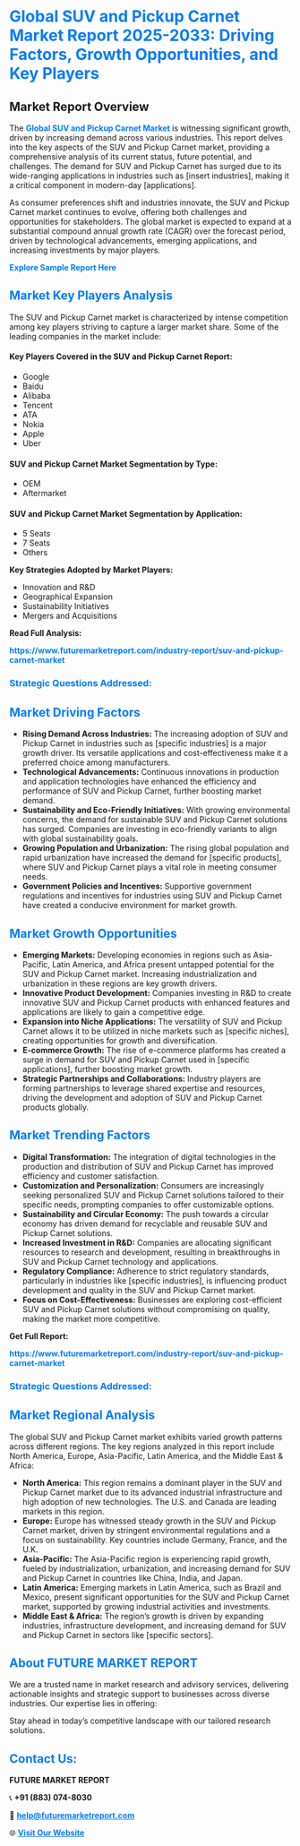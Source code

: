 <h1 style="color: #007BFF;">Global SUV and Pickup Carnet Market Report 2025-2033: Driving Factors, Growth Opportunities, and Key Players</h1>

<section id="overview">
<h2>Market Report Overview</h2>
<p>The <a href="https://www.futuremarketreport.com/industry-report/suv-and-pickup-carnet-market" style="color: #007BFF; text-decoration: none;"><strong>Global SUV and Pickup Carnet Market</strong></a> is witnessing significant growth, driven by increasing demand across various industries. This report delves into the key aspects of the SUV and Pickup Carnet market, providing a comprehensive analysis of its current status, future potential, and challenges. The demand for SUV and Pickup Carnet has surged due to its wide-ranging applications in industries such as [insert industries], making it a critical component in modern-day [applications].</p>
<p>As consumer preferences shift and industries innovate, the SUV and Pickup Carnet market continues to evolve, offering both challenges and opportunities for stakeholders. The global market is expected to expand at a substantial compound annual growth rate (CAGR) over the forecast period, driven by technological advancements, emerging applications, and increasing investments by major players.</p>
</section>

<section id="overview">
<p><a href="https://www.futuremarketreport.com/request-sample/reportId=36337" style="color: #007BFF; text-decoration: none;"><strong>Explore Sample Report Here</strong></a></p>
</section>

<section id="key-players">
<h2 style="color: #007BFF;">Market Key Players Analysis</h2>
<p>The SUV and Pickup Carnet market is characterized by intense competition among key players striving to capture a larger market share. Some of the leading companies in the market include:</p>
<h4>Key Players Covered in the SUV and Pickup Carnet Report:</h4>
<ul><li>Google</li><li>Baidu</li><li>Alibaba</li><li>Tencent</li><li>ATA</li><li>Nokia</li><li>Apple</li><li>Uber</li></ul>
<h4>SUV and Pickup Carnet Market Segmentation by Type:</h4>
<ul><li>OEM</li><li>Aftermarket</li></ul>

<h4>SUV and Pickup Carnet Market Segmentation by Application:</h4>
<ul><li>5 Seats</li><li>7 Seats</li><li>Others</li></ul>
<p><strong>Key Strategies Adopted by Market Players:</strong></p>
<ul>
<li>Innovation and R&D</li>
<li>Geographical Expansion</li>
<li>Sustainability Initiatives</li>
<li>Mergers and Acquisitions</li>
</ul>
</section>

<section>
<p><strong>Read Full Analysis: </strong></p><a href="https://www.futuremarketreport.com/industry-report/suv-and-pickup-carnet-market" style="color: #007BFF; text-decoration: none;"><strong>https://www.futuremarketreport.com/industry-report/suv-and-pickup-carnet-market</strong></a>
<h3 style="color: #007BFF;">Strategic Questions Addressed:</h3>
</section>

<section id="driving-factors">
<h2 style="color: #007BFF;">Market Driving Factors</h2>
<ul>
<li><strong>Rising Demand Across Industries:</strong> The increasing adoption of SUV and Pickup Carnet in industries such as [specific industries] is a major growth driver. Its versatile applications and cost-effectiveness make it a preferred choice among manufacturers.</li>
<li><strong>Technological Advancements:</strong> Continuous innovations in production and application technologies have enhanced the efficiency and performance of SUV and Pickup Carnet, further boosting market demand.</li>
<li><strong>Sustainability and Eco-Friendly Initiatives:</strong> With growing environmental concerns, the demand for sustainable SUV and Pickup Carnet solutions has surged. Companies are investing in eco-friendly variants to align with global sustainability goals.</li>
<li><strong>Growing Population and Urbanization:</strong> The rising global population and rapid urbanization have increased the demand for [specific products], where SUV and Pickup Carnet plays a vital role in meeting consumer needs.</li>
<li><strong>Government Policies and Incentives:</strong> Supportive government regulations and incentives for industries using SUV and Pickup Carnet have created a conducive environment for market growth.</li>
</ul>
</section>

<section id="growth-opportunities">
<h2 style="color: #007BFF;">Market Growth Opportunities</h2>
<ul>
<li><strong>Emerging Markets:</strong> Developing economies in regions such as Asia-Pacific, Latin America, and Africa present untapped potential for the SUV and Pickup Carnet market. Increasing industrialization and urbanization in these regions are key growth drivers.</li>
<li><strong>Innovative Product Development:</strong> Companies investing in R&D to create innovative SUV and Pickup Carnet products with enhanced features and applications are likely to gain a competitive edge.</li>
<li><strong>Expansion into Niche Applications:</strong> The versatility of SUV and Pickup Carnet allows it to be utilized in niche markets such as [specific niches], creating opportunities for growth and diversification.</li>
<li><strong>E-commerce Growth:</strong> The rise of e-commerce platforms has created a surge in demand for SUV and Pickup Carnet used in [specific applications], further boosting market growth.</li>
<li><strong>Strategic Partnerships and Collaborations:</strong> Industry players are forming partnerships to leverage shared expertise and resources, driving the development and adoption of SUV and Pickup Carnet products globally.</li>
</ul>
</section>

<section id="trending-factors">
<h2 style="color: #007BFF;">Market Trending Factors</h2>
<ul>
<li><strong>Digital Transformation:</strong> The integration of digital technologies in the production and distribution of SUV and Pickup Carnet has improved efficiency and customer satisfaction.</li>
<li><strong>Customization and Personalization:</strong> Consumers are increasingly seeking personalized SUV and Pickup Carnet solutions tailored to their specific needs, prompting companies to offer customizable options.</li>
<li><strong>Sustainability and Circular Economy:</strong> The push towards a circular economy has driven demand for recyclable and reusable SUV and Pickup Carnet solutions.</li>
<li><strong>Increased Investment in R&D:</strong> Companies are allocating significant resources to research and development, resulting in breakthroughs in SUV and Pickup Carnet technology and applications.</li>
<li><strong>Regulatory Compliance:</strong> Adherence to strict regulatory standards, particularly in industries like [specific industries], is influencing product development and quality in the SUV and Pickup Carnet market.</li>
<li><strong>Focus on Cost-Effectiveness:</strong> Businesses are exploring cost-efficient SUV and Pickup Carnet solutions without compromising on quality, making the market more competitive.</li>
</ul>
</section>

<section>
<p><strong>Get Full Report: </strong></p><a href="https://www.futuremarketreport.com/industry-report/suv-and-pickup-carnet-market" style="color: #007BFF; text-decoration: none;"><strong>https://www.futuremarketreport.com/industry-report/suv-and-pickup-carnet-market</strong></a>
<h3 style="color: #007BFF;">Strategic Questions Addressed:</h3>
</section>


<section id="regional-analysis">
<h2 style="color: #007BFF;">Market Regional Analysis</h2>
<p>The global SUV and Pickup Carnet market exhibits varied growth patterns across different regions. The key regions analyzed in this report include North America, Europe, Asia-Pacific, Latin America, and the Middle East & Africa:</p>
<ul>
<li><strong>North America:</strong> This region remains a dominant player in the SUV and Pickup Carnet market due to its advanced industrial infrastructure and high adoption of new technologies. The U.S. and Canada are leading markets in this region.</li>
<li><strong>Europe:</strong> Europe has witnessed steady growth in the SUV and Pickup Carnet market, driven by stringent environmental regulations and a focus on sustainability. Key countries include Germany, France, and the U.K.</li>
<li><strong>Asia-Pacific:</strong> The Asia-Pacific region is experiencing rapid growth, fueled by industrialization, urbanization, and increasing demand for SUV and Pickup Carnet in countries like China, India, and Japan.</li>
<li><strong>Latin America:</strong> Emerging markets in Latin America, such as Brazil and Mexico, present significant opportunities for the SUV and Pickup Carnet market, supported by growing industrial activities and investments.</li>
<li><strong>Middle East & Africa:</strong> The region’s growth is driven by expanding industries, infrastructure development, and increasing demand for SUV and Pickup Carnet in sectors like [specific sectors].</li>
</ul>
</section>

<footer>
<h2 style="color: #007BFF;">About FUTURE MARKET REPORT</h2>
<p>We are a trusted name in market research and advisory services, delivering actionable insights and strategic support to businesses across diverse industries. Our expertise lies in offering:</p>

<p>Stay ahead in today’s competitive landscape with our tailored research solutions.</p>

<h2 style="color: #007BFF;">Contact Us:</h2>
<p><strong>FUTURE MARKET REPORT</strong></p>
<p>📞 <strong>+91 (883) 074-8030</strong></p>
<p>📧 <strong><a href="mailto:help@futuremarketreport.com" style="color: #007BFF;">help@futuremarketreport.com</a></strong></p>
<p>🌐 <strong><a href="https://www.futuremarketreport.com/" style="color: #007BFF;">Visit Our Website</a></strong></p>
</footer>